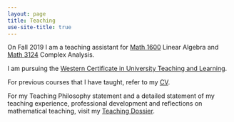```yaml
---
layout: page
title: Teaching
use-site-title: true
---
```


On Fall 2019 I am a teaching assistant for [Math 1600](https://www.math.uwo.ca/faculty/riley/fall2019/index.html) Linear Algebra and [Math 3124](https://owl.uwo.ca/access/content/group/70fc07a1-3d95-4958-9685-d21dfc05b684/outline.pdf) Complex Analysis.

I am pursuing the [Western Certificate in University Teaching and Learning](https://teaching.uwo.ca/programs/certificates/cutl.html). 

For previous courses that I have taught, refer to my [CV](https://slchavesr.github.io/Sergio%20Chaves%20-%20CV.pdf).

For my Teaching Philosophy statement and a detailed statement of my teaching experience, professional development and reflections on mathematical teaching, visit my [Teaching Dossier](/docs/Teaching_Dossier.pdf).

